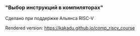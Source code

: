### "Выбор инструкций в компиляторах"

Сделано при поддержке Альянса RISC-V

Rendered version: https://kakadu.github.io/comp_riscv_course